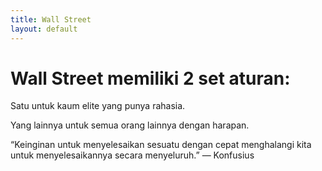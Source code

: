 ```yaml
---
title: Wall Street
layout: default
---
```


# Wall Street memiliki 2 set aturan:

Satu untuk kaum elite yang punya rahasia.

Yang lainnya untuk semua orang lainnya dengan harapan.

“Keinginan untuk menyelesaikan sesuatu dengan cepat menghalangi kita untuk menyelesaikannya secara menyeluruh.”
— Konfusius
